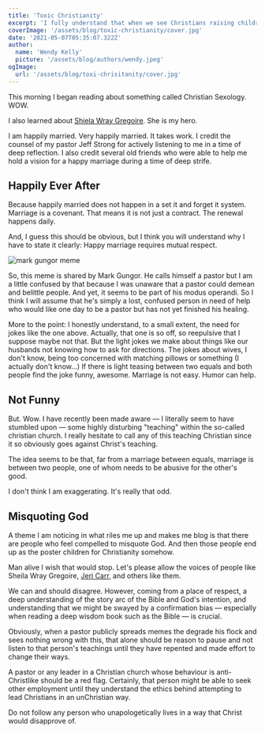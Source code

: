 ```yaml
---
title: 'Toxic Christianity'
excerpt: 'I fully understand that when we see Christians raising children in a way that seems to fly in the face of everything Jesus said, it is important to call that out.' 
coverImage: '/assets/blog/toxic-christianity/cover.jpg'
date: '2021-05-07T05:35:07.322Z'
author:
  name: 'Wendy Kelly'
  picture: '/assets/blog/authors/wendy.jpeg'
ogImage:
  url: '/assets/blog/toxi-chrisitanity/cover.jpg'
---
```


This morning I began reading about something called Christian Sexology. WOW. 

I also learned about [Shiela Wray Gregoire](https://tolovehonorandvacuum.com/2021/05/on-mark-gungor-a-revealing-recording-and-the-authors-talking-about-me/). She is my hero. 

I am happily married. Very happily married. It takes work. I credit the counsel of my pastor Jeff Strong for actively listening to me in a time of deep reflection. I also credit several old friends who were able to help me hold a vision for a happy marriage during a time of deep strife.

## Happily Ever After

Because happily married does not happen in a set it and forget it system. Marriage is a covenant. That means it is not just a contract. The renewal happens daily. 

And, I guess this should be obvious, but I think you will understand why I have to state it clearly: Happy marriage requires mutual respect. 

![mark gungor meme](https://explicit-christian/public/assets/mark-gungor-meme.png)

So, this meme is shared by Mark Gungor. He calls himself a pastor but I am a little confused by that because I was unaware that a pastor could demean and belittle people. And yet, it seems to be part of his modus operandi. So I think I will assume that he's simply a lost, confused person in need of help who would like one day to be a pastor but has not yet finished his healing. 

More to the point: I honestly understand, to a small extent, the need for jokes like the one above. Actually, that one is so off, so reepulsive that I suppose maybe not that. But the light jokes we make about things like our husbands not knowing how to ask for directions. The jokes about wives, I don't know, being too concerned with matching pillows or something (I actually don't know...) If there is light teasing between two equals and both people find the joke funny, awesome. Marriage is not easy. Humor can help.

## Not Funny

But. Wow. I have recently been made aware — I literally seem to have stumbled upon — some highly disturbing "teaching" within the so-called christian church. I really hesitate to call any of this teaching Christian since it so obviously goes against Christ's teaching.

The idea seems to be that, far from a marriage between equals, marriage is between two people, one of whom needs to be abusive for the other's good.

I don't think I am exaggerating. It's really that odd.

## Misquoting God

A theme I am noticing in what riles me up and makes me blog is that there are people who feel compelled to misquote God. And then those people end up as the poster children for Christianity somehow.

Man alive I wish that would stop. Let's please allow the voices of people like Sheila Wray Gregoire, [Jeri Carr](http://www.gentlechristianmothers.com/articles/jeri/mylivingroom.php), and others like them. 

We can and should disagree. However, coming from a place of respect, a deep understanding of the story arc of the Bible and God's intention, and understanding that we might be swayed by a confirmation bias — especially when reading a deep wisdom book such as the Bible — is crucial.

Obviously, when a pastor publicly spreads memes the degrade his flock and sees nothing wrong with this, that alone should be reason to pause and not listen to that person's teachings until they have repented and made effort to change their ways.

A pastor or any leader in a Christian church whose behaviour is anti-Christlike should be a red flag. Certainly, that person might be able to seek other employment until they understand the ethics behind attempting to lead Christians in an unChristian way. 

Do not follow any person who unapologetically lives in a way that Christ would disapprove of. 








